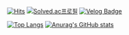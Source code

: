  <div>
	
  [![Hits](https://hits.seeyoufarm.com/api/count/incr/badge.svg?url=https%3A%2F%2Fgithub.com%2Fkimsohee72)](https://hits.seeyoufarm.com) 
[![Solved.ac프로필](http://mazassumnida.wtf/api/mini/generate_badge?boj=cowhappy721)](https://solved.ac/cowhappy721)
	  [![Velog Badge](http://img.shields.io/badge/-Tech%20blog-black?style=flat-square&logo=velog&link=https://kimsohee72.github.io/)](https://kimsohee72.github.io/)
	
  </div>

[![Top Langs](https://github-readme-stats.vercel.app/api/top-langs/?username=kimsohee72&layout=compact&hide=shaderlab)](https://github.com/anuraghazra/github-readme-stats)
[![Anurag's GitHub stats](https://github-readme-stats.vercel.app/api?username=kimsohee72)](https://github.com/anuraghazra/github-readme-stats)
